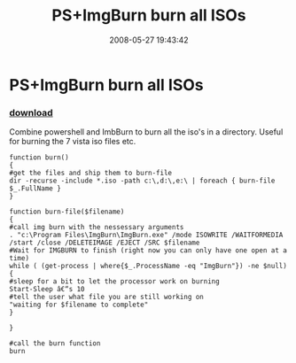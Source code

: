 ﻿---
pid:            410
parent:         0
children:       
poster:         Michael
title:          PS+ImgBurn burn all ISOs
date:           2008-05-27 19:43:42
description:    Combine powershell and ImbBurn to burn all the iso's in a directory. Useful for burning the 7 vista iso files etc.
format:         posh
---

# PS+ImgBurn burn all ISOs

### [download](410.ps1)  

Combine powershell and ImbBurn to burn all the iso's in a directory. Useful for burning the 7 vista iso files etc.

```posh
function burn()
{
#get the files and ship them to burn-file
dir -recurse -include *.iso -path c:\,d:\,e:\ | foreach { burn-file $_.FullName }
}

function burn-file($filename)
{
#call img burn with the nessessary arguments
. "c:\Program Files\ImgBurn\ImgBurn.exe" /mode ISOWRITE /WAITFORMEDIA /start /close /DELETEIMAGE /EJECT /SRC $filename
#Wait for IMGBURN to finish (right now you can only have one open at a time)
while ( (get-process | where{$_.ProcessName -eq "ImgBurn"}) -ne $null)
{
#sleep for a bit to let the processor work on burning
Start-Sleep â€“s 10
#tell the user what file you are still working on
"waiting for $filename to complete"
}

}

#call the burn function
burn

```
